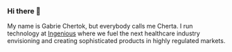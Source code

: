 ### Hi there 👋

My name is Gabrie Chertok, but everybody calls me Cherta. I run technology at [Ingenious](https://www.ingenious.agency) where we fuel the next healthcare industry envisioning and creating sophisticated products in highly regulated markets.

